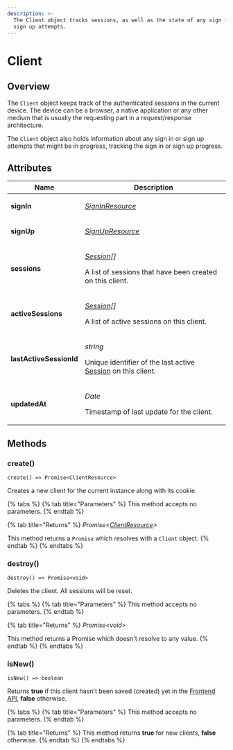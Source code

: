 ```yaml
---
description: >-
  The Client object tracks sessions, as well as the state of any sign in and
  sign up attempts.
---
```


# Client

## Overview

The `Client` object keeps track of the authenticated sessions in the current device. The device can be a browser, a native application or any other medium that is usually the requesting part in a request/response architecture.

The `Client` object also holds information about any sign in or sign up attempts that might be in progress, tracking the sign in or sign up progress.

## Attributes

| Name                    | Description                                                                                                                                  |
| ----------------------- | -------------------------------------------------------------------------------------------------------------------------------------------- |
| **signIn**              | <p><em></em><a href="signin.md"><em>SignInResource</em></a><em> | null</em></p><p>The current sign in attempt, or null if there is none.</p> |
| **signUp**              | <p><em></em><a href="signup.md"><em>SignUpResource</em></a><em> | null</em></p><p>The current sign up attempt, or null if there is none.</p> |
| **sessions**            | <p><em></em><a href="session.md"><em>Session</em></a><em>[]</em></p><p>A list of sessions that have been created on this client.</p>         |
| **activeSessions**      | <p><em></em><a href="session.md"><em>Session</em></a><em>[]</em></p><p>A list of active sessions on this client.</p>                         |
| **lastActiveSessionId** | <p><em>string</em></p><p>Unique identifier of the last active <a href="session.md">Session</a> on this client.</p>                           |
| **updatedAt**           | <p><em>Date</em></p><p>Timestamp of last update for the client.</p>                                                                          |

## Methods

### create()

`create() => Promise<ClientResource>`

Creates a new client for the current instance along with its cookie.

{% tabs %}
{% tab title="Parameters" %}
This method accepts no parameters.
{% endtab %}

{% tab title="Returns" %}
_Promise<_[_ClientResource_](client.md)_>_

This method returns a `Promise` which resolves with a `Client` object.
{% endtab %}
{% endtabs %}

### destroy()

`destroy() => Promise<void>`

Deletes the client. All sessions will be reset.

{% tabs %}
{% tab title="Parameters" %}
This method accepts no parameters.
{% endtab %}

{% tab title="Returns" %}
_Promise\<void>_

This method returns a Promise which doesn't resolve to any value.
{% endtab %}
{% endtabs %}

### isNew()&#x20;

`isNew() => boolean`

Returns **true** if this client hasn't been saved (created) yet in the [Frontend API](../frontend-api-reference/), **false** otherwise.

{% tabs %}
{% tab title="Parameters" %}
This method accepts no parameters.
{% endtab %}

{% tab title="Returns" %}
This method returns **true** for new clients, **false** otherwise.
{% endtab %}
{% endtabs %}

